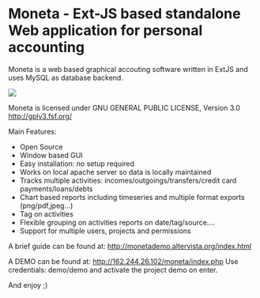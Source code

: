 Moneta - Ext-JS based standalone Web application for personal accounting
========================================================================

Moneta is a web based graphical accouting software written in ExtJS and uses MySQL as database backend.

<img src="http://monetademo.altervista.org/screens/screen1.png" />

Moneta is licensed under GNU GENERAL PUBLIC LICENSE, Version 3.0
http://gplv3.fsf.org/

Main Features:
- Open Source
- Window based GUI
- Easy installation: no setup required
- Works on local apache server so data is locally maintained
- Tracks multiple activities: incomes/outgoings/transfers/credit card payments/loans/debts
- Chart based reports including timeseries and multiple format exports (png/pdf,jpeg...)
- Tag on activities
- Flexible grouping on activities reports on date/tag/source....
- Support for multiple users, projects and permissions

A brief guide can be found at:
http://monetademo.altervista.org/index.html

A DEMO can be found at:
http://162.244.26.102/moneta/index.php
Use credentials: demo/demo and activate the project demo on enter. 

And enjoy ;)
